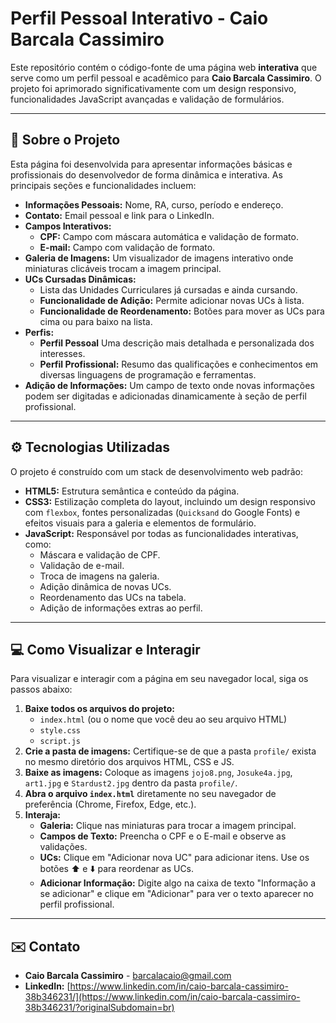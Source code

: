 # Perfil Pessoal Interativo - Caio Barcala Cassimiro

Este repositório contém o código-fonte de uma página web **interativa** que serve como um perfil pessoal e acadêmico para **Caio Barcala Cassimiro**. O projeto foi aprimorado significativamente com um design responsivo, funcionalidades JavaScript avançadas e validação de formulários.

---

## 🚀 Sobre o Projeto

Esta página foi desenvolvida para apresentar informações básicas e profissionais do desenvolvedor de forma dinâmica e interativa. As principais seções e funcionalidades incluem:

* **Informações Pessoais:** Nome, RA, curso, período e endereço.
* **Contato:** Email pessoal e link para o LinkedIn.
* **Campos Interativos:**
    * **CPF:** Campo com máscara automática e validação de formato.
    * **E-mail:** Campo com validação de formato.
* **Galeria de Imagens:** Um visualizador de imagens interativo onde miniaturas clicáveis trocam a imagem principal.
* **UCs Cursadas Dinâmicas:**
    * Lista das Unidades Curriculares já cursadas e ainda cursando.
    * **Funcionalidade de Adição:** Permite adicionar novas UCs à lista.
    * **Funcionalidade de Reordenamento:** Botões para mover as UCs para cima ou para baixo na lista.
* **Perfis:**
    * **Perfil Pessoal** Uma descrição mais detalhada e personalizada dos interesses.
    * **Perfil Profissional:** Resumo das qualificações e conhecimentos em diversas linguagens de programação e ferramentas.
* **Adição de Informações:** Um campo de texto onde novas informações podem ser digitadas e adicionadas dinamicamente à seção de perfil profissional.

---

## ⚙️ Tecnologias Utilizadas

O projeto é construído com um stack de desenvolvimento web padrão:

* **HTML5:** Estrutura semântica e conteúdo da página.
* **CSS3:** Estilização completa do layout, incluindo um design responsivo com `flexbox`, fontes personalizadas (`Quicksand` do Google Fonts) e efeitos visuais para a galeria e elementos de formulário.
* **JavaScript:** Responsável por todas as funcionalidades interativas, como:
    * Máscara e validação de CPF.
    * Validação de e-mail.
    * Troca de imagens na galeria.
    * Adição dinâmica de novas UCs.
    * Reordenamento das UCs na tabela.
    * Adição de informações extras ao perfil.

---

## 💻 Como Visualizar e Interagir

Para visualizar e interagir com a página em seu navegador local, siga os passos abaixo:

1.  **Baixe todos os arquivos do projeto:**
    * `index.html` (ou o nome que você deu ao seu arquivo HTML)
    * `style.css`
    * `script.js`
2.  **Crie a pasta de imagens:** Certifique-se de que a pasta `profile/` exista no mesmo diretório dos arquivos HTML, CSS e JS.
3.  **Baixe as imagens:** Coloque as imagens `jojo8.png`, `Josuke4a.jpg`, `art1.jpg` e `Stardust2.jpg` dentro da pasta `profile/`.
4.  **Abra o arquivo `index.html`** diretamente no seu navegador de preferência (Chrome, Firefox, Edge, etc.).
5.  **Interaja:**
    * **Galeria:** Clique nas miniaturas para trocar a imagem principal.
    * **Campos de Texto:** Preencha o CPF e o E-mail e observe as validações.
    * **UCs:** Clique em "Adicionar nova UC" para adicionar itens. Use os botões ⬆️ e ⬇️ para reordenar as UCs.
    * **Adicionar Informação:** Digite algo na caixa de texto "Informação a se adicionar" e clique em "Adicionar" para ver o texto aparecer no perfil profissional.

---

## ✉️ Contato

* **Caio Barcala Cassimiro** - [barcalacaio@gmail.com](mailto:barcalacaio@gmail.com)
* **LinkedIn:** [https://www.linkedin.com/in/caio-barcala-cassimiro-38b346231/](https://www.linkedin.com/in/caio-barcala-cassimiro-38b346231/?originalSubdomain=br)